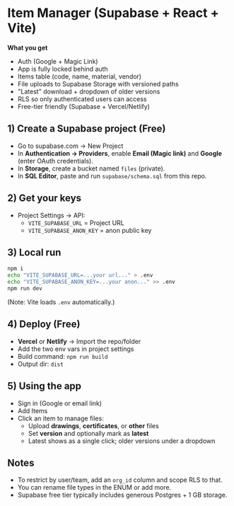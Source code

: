
# Item Manager (Supabase + React + Vite)

**What you get**
- Auth (Google + Magic Link)
- App is fully locked behind auth
- Items table (code, name, material, vendor)
- File uploads to Supabase Storage with versioned paths
- "Latest" download + dropdown of older versions
- RLS so only authenticated users can access
- Free-tier friendly (Supabase + Vercel/Netlify)

## 1) Create a Supabase project (Free)
- Go to supabase.com → New Project
- In **Authentication → Providers**, enable **Email (Magic link)** and **Google** (enter OAuth credentials).
- In **Storage**, create a bucket named `files` (private).
- In **SQL Editor**, paste and run `supabase/schema.sql` from this repo.

## 2) Get your keys
- Project Settings → API:
  - `VITE_SUPABASE_URL` = Project URL
  - `VITE_SUPABASE_ANON_KEY` = anon public key

## 3) Local run
```bash
npm i
echo "VITE_SUPABASE_URL=...your url..." > .env
echo "VITE_SUPABASE_ANON_KEY=...your anon..." >> .env
npm run dev
```
(Note: Vite loads `.env` automatically.)

## 4) Deploy (Free)
- **Vercel** or **Netlify** → Import the repo/folder
- Add the two env vars in project settings
- Build command: `npm run build`
- Output dir: `dist`

## 5) Using the app
- Sign in (Google or email link)
- Add Items
- Click an item to manage files:
  - Upload **drawings**, **certificates**, or **other** files
  - Set **version** and optionally mark as **latest**
  - Latest shows as a single click; older versions under a dropdown

## Notes
- To restrict by user/team, add an `org_id` column and scope RLS to that.
- You can rename file types in the ENUM or add more.
- Supabase free tier typically includes generous Postgres + 1 GB storage.
